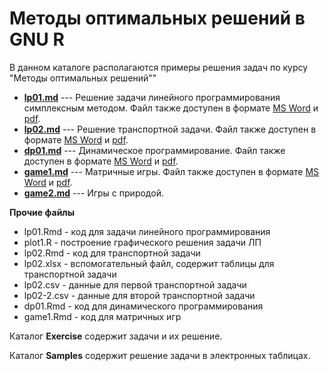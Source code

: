 Методы оптимальных решений в GNU R
==================================

В данном каталоге располагаются примеры решения задач по курсу "Методы оптимальных решений""

* [**lp01.md**](lp01.md)  --- Решение задачи линейного программирования симплексным методом. Файл также доступен в формате [MS Word](lp01.docx) и [pdf](PDF\lp01.pdf).
* [**lp02.md**](lp02.md)  --- Решение транспортной задачи. Файл также доступен в формате [MS Word](lp02.docx) и [pdf](PDF\lp02.pdf).
* [**dp01.md**](dp01.md)  --- Динамическое программирование. Файл также доступен в формате [MS Word](dp01.docx) и  [pdf](PDF\dp01.pdf).
* [**game1.md**](game1.md)  --- Матричные игры. Файл также доступен в формате [MS Word](game1.docx) и  [pdf](PDF\game1.pdf).
* [**game2.md**](game2.md)  --- Игры с природой. 

**Прочие файлы**

* lp01.Rmd - код для задачи линейного программирования
* plot1.R - построение графического решения задачи ЛП
* lp02.Rmd - код для транспортной задачи
* lp02.xlsx - вспомогательный файл, содержит таблицы для транспортной задачи
* lp02.csv - данные для первой транспортной задачи
* lp02-2.csv - данные для второй транспортной задачи
* dp01.Rmd - код для динамического программирования
* game1.Rmd - код для матричных игр

Каталог **Exercise** содержит задачи и их решение.

Каталог **Samples** содержит решение задачи в электронных таблицах.

